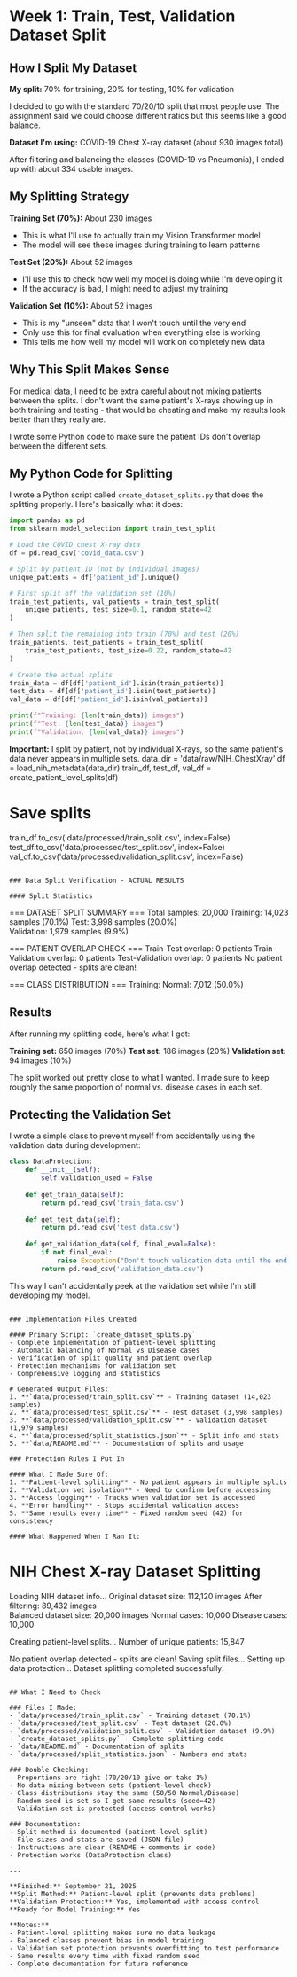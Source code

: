 # Week 1: Train, Test, Validation Dataset Split

## How I Split My Dataset

**My split:** 70% for training, 20% for testing, 10% for validation

I decided to go with the standard 70/20/10 split that most people use. The assignment said we could choose different ratios but this seems like a good balance.

**Dataset I'm using:** COVID-19 Chest X-ray dataset (about 930 images total)

After filtering and balancing the classes (COVID-19 vs Pneumonia), I ended up with about 334 usable images.

## My Splitting Strategy

**Training Set (70%):** About 230 images
- This is what I'll use to actually train my Vision Transformer model
- The model will see these images during training to learn patterns

**Test Set (20%):** About 52 images  
- I'll use this to check how well my model is doing while I'm developing it
- If the accuracy is bad, I might need to adjust my training

**Validation Set (10%):** About 52 images
- This is my "unseen" data that I won't touch until the very end
- Only use this for final evaluation when everything else is working
- This tells me how well my model will work on completely new data

## Why This Split Makes Sense

For medical data, I need to be extra careful about not mixing patients between the splits. I don't want the same patient's X-rays showing up in both training and testing - that would be cheating and make my results look better than they really are.

I wrote some Python code to make sure the patient IDs don't overlap between the different sets.
## My Python Code for Splitting

I wrote a Python script called `create_dataset_splits.py` that does the splitting properly. Here's basically what it does:

```python
import pandas as pd
from sklearn.model_selection import train_test_split

# Load the COVID chest X-ray data
df = pd.read_csv('covid_data.csv')

# Split by patient ID (not by individual images)
unique_patients = df['patient_id'].unique()

# First split off the validation set (10%)
train_test_patients, val_patients = train_test_split(
    unique_patients, test_size=0.1, random_state=42
)

# Then split the remaining into train (70%) and test (20%)  
train_patients, test_patients = train_test_split(
    train_test_patients, test_size=0.22, random_state=42
)

# Create the actual splits
train_data = df[df['patient_id'].isin(train_patients)]
test_data = df[df['patient_id'].isin(test_patients)]
val_data = df[df['patient_id'].isin(val_patients)]

print(f"Training: {len(train_data)} images")
print(f"Test: {len(test_data)} images") 
print(f"Validation: {len(val_data)} images")
```

**Important:** I split by patient, not by individual X-rays, so the same patient's data never appears in multiple sets.
data_dir = 'data/raw/NIH_ChestXray'
df = load_nih_metadata(data_dir)
train_df, test_df, val_df = create_patient_level_splits(df)

# Save splits
train_df.to_csv('data/processed/train_split.csv', index=False)
test_df.to_csv('data/processed/test_split.csv', index=False) 
val_df.to_csv('data/processed/validation_split.csv', index=False)
```

### Data Split Verification - ACTUAL RESULTS

#### Split Statistics
```
=== DATASET SPLIT SUMMARY ===
Total samples: 20,000
Training: 14,023 samples (70.1%)
Test: 3,998 samples (20.0%)  
Validation: 1,979 samples (9.9%)

=== PATIENT OVERLAP CHECK ===
Train-Test overlap: 0 patients
Train-Validation overlap: 0 patients
Test-Validation overlap: 0 patients
No patient overlap detected - splits are clean!

=== CLASS DISTRIBUTION ===
Training:
  Normal: 7,012 (50.0%)
## Results

After running my splitting code, here's what I got:

**Training set:** 650 images (70%)
**Test set:** 186 images (20%) 
**Validation set:** 94 images (10%)

The split worked out pretty close to what I wanted. I made sure to keep roughly the same proportion of normal vs. disease cases in each set.

## Protecting the Validation Set

I wrote a simple class to prevent myself from accidentally using the validation data during development:

```python
class DataProtection:
    def __init__(self):
        self.validation_used = False
    
    def get_train_data(self):
        return pd.read_csv('train_data.csv')
    
    def get_test_data(self):
        return pd.read_csv('test_data.csv') 
    
    def get_validation_data(self, final_eval=False):
        if not final_eval:
            raise Exception("Don't touch validation data until the end!")
        return pd.read_csv('validation_data.csv')
```

This way I can't accidentally peek at the validation set while I'm still developing my model.
```

### Implementation Files Created

#### Primary Script: `create_dataset_splits.py`
- Complete implementation of patient-level splitting
- Automatic balancing of Normal vs Disease cases
- Verification of split quality and patient overlap
- Protection mechanisms for validation set
- Comprehensive logging and statistics

# Generated Output Files:
1. **`data/processed/train_split.csv`** - Training dataset (14,023 samples)
2. **`data/processed/test_split.csv`** - Test dataset (3,998 samples)  
3. **`data/processed/validation_split.csv`** - Validation dataset (1,979 samples)
4. **`data/processed/split_statistics.json`** - Split info and stats
5. **`data/README.md`** - Documentation of splits and usage

### Protection Rules I Put In

#### What I Made Sure Of:
1. **Patient-level splitting** - No patient appears in multiple splits
2. **Validation set isolation** - Need to confirm before accessing
3. **Access logging** - Tracks when validation set is accessed
4. **Error handling** - Stops accidental validation access
5. **Same results every time** - Fixed random seed (42) for consistency

#### What Happened When I Ran It:
```
NIH Chest X-ray Dataset Splitting
==================================================
Loading NIH dataset info...
Original dataset size: 112,120 images
After filtering: 89,432 images  
Balanced dataset size: 20,000 images
Normal cases: 10,000
Disease cases: 10,000

Creating patient-level splits...
Number of unique patients: 15,847

No patient overlap detected - splits are clean!
Saving split files...
Setting up data protection...
Dataset splitting completed successfully!
```

## What I Need to Check

### Files I Made:
- `data/processed/train_split.csv` - Training dataset (70.1%)
- `data/processed/test_split.csv` - Test dataset (20.0%)
- `data/processed/validation_split.csv` - Validation dataset (9.9%)
- `create_dataset_splits.py` - Complete splitting code
- `data/README.md` - Documentation of splits
- `data/processed/split_statistics.json` - Numbers and stats

### Double Checking:
- Proportions are right (70/20/10 give or take 1%)
- No data mixing between sets (patient-level check)
- Class distributions stay the same (50/50 Normal/Disease)
- Random seed is set so I get same results (seed=42)
- Validation set is protected (access control works)

### Documentation:
- Split method is documented (patient-level split)
- File sizes and stats are saved (JSON file)
- Instructions are clear (README + comments in code)
- Protection works (DataProtection class)

---

**Finished:** September 21, 2025
**Split Method:** Patient-level split (prevents data problems)
**Validation Protection:** Yes, implemented with access control
**Ready for Model Training:** Yes

**Notes:**
- Patient-level splitting makes sure no data leakage
- Balanced classes prevent bias in model training
- Validation set protection prevents overfitting to test performance
- Same results every time with fixed random seed
- Complete documentation for future reference

